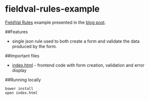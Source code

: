 # fieldval-rules-example

[FieldVal Rules](https://github.com/FieldVal/fieldval-rules-js) example presented in the [blog post](http://www.minoblog.io/introducing-fieldval-rules/). 

##Features
* single json rule used to both create a form and validate the data produced by the form.

##Important files
* [index.html](public/index.html) - frontend code with form creation, validation and error display

##Running locally
```
bower install
open index.html
```

